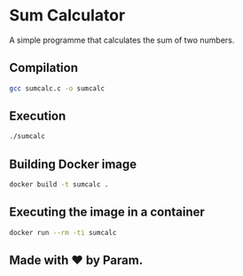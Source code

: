 # Sum Calculator
A simple programme that calculates the sum of two numbers.

## Compilation
``` bash
gcc sumcalc.c -o sumcalc
```

## Execution
``` bash
./sumcalc
```

## Building Docker image
``` bash
docker build -t sumcalc .
```

## Executing the image in a container
``` bash
docker run --rm -ti sumcalc
```

## Made with ❤ by Param.
